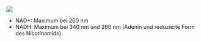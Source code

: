 ![](Pasted%20image%2020241017130838.png)
- NAD+: Maximum bei 260 nm
- NADH: Maximum bei 340 nm und 260 nm (Adenin und reduzierte Form des Nicotinamids)
